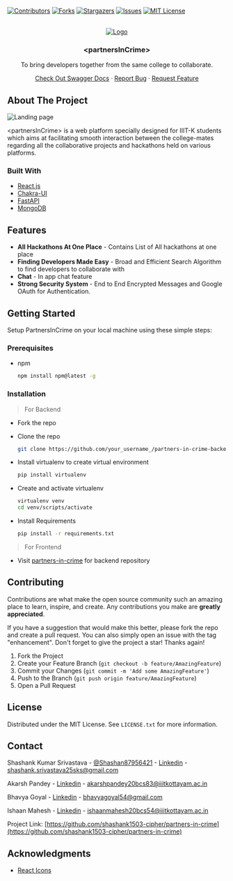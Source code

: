 <div id="top"></div>

[![Contributors][contributors-shield]][contributors-url]
[![Forks][forks-shield]][forks-url]
[![Stargazers][stars-shield]][stars-url]
[![Issues][issues-shield]][issues-url]
[![MIT License][license-shield]][license-url]

<!-- PROJECT LOGO -->
<br />
<div align="center">
  <a href="https://partners-in-crime.vercel.app/">
    <img src="https://res.cloudinary.com/dpjf6btln/image/upload/v1658199451/Studio_Project_uaunvd.png" alt="Logo" >
  </a>

  <h3 align="center">&lt;partnersInCrime&gt;</h3>

  <p align="center">
    To bring developers together from the same college to collaborate.
   </p>
   <p align="center">
    <a href="https://partners-in-crime-backend.herokuapp.com/">Check Out Swagger Docs</a>
    ·
    <a href="https://github.com/shashank1503-cipher/partners-in-crime-backend/issues">Report Bug</a>
    ·
    <a href="https://github.com/shashank1503-cipher/partners-in-crime-backend/issues">Request Feature</a>
  </p>
</div>

<!-- ABOUT THE PROJECT -->

## About The Project

<img src="https://res.cloudinary.com/dpjf6btln/image/upload/v1658199960/Landing_page_f2kkmz.png" alt="Landing page">
</img>

&lt;partnersInCrime&gt; is a web platform specially designed for IIIT-K students which aims at facilitating smooth interaction between the college-mates regarding all the collaborative projects and hackathons held on various platforms.


### Built With

- [React.js](https://reactjs.org/)
- [Chakra-UI](https://chakra-ui.com/)
- [FastAPI](https://fastapi.tiangolo.com/)
- [MongoDB](https://www.mongodb.com/)

## Features

- **All Hackathons At One Place** - Contains List of All hackathons at one place
- **Finding Developers Made Easy** - Broad and Efficient Search Algorithm to find developers to collaborate with
- **Chat** - In app chat feature 
- **Strong Security System** - End to End Encrypted Messages and Google OAuth for Authentication.


<!-- GETTING STARTED -->

## Getting Started

Setup PartnersInCrime on your local machine using these simple steps:

### Prerequisites

- npm
  ```sh
  npm install npm@latest -g
  ```

### Installation
>For Backend
- Fork the repo
- Clone the repo
   ```sh
   git clone https://github.com/your_username_/partners-in-crime-backend.git
   ```
- Install virtualenv to create virtual environment
   ```sh
   pip install virtualenv
   ```

- Create and activate virtualenv
   ```sh
   virtualenv venv
   cd venv/scripts/activate
   ```
- Install Requirements
   ```sh
   pip install -r requirements.txt
   ```

>For Frontend
- Visit [partners-in-crime](https://github.com/shashank1503-cipher/partners-in-crime) for backend repository

<!-- CONTRIBUTING -->

## Contributing

Contributions are what make the open source community such an amazing place to learn, inspire, and create. Any contributions you make are **greatly appreciated**.

If you have a suggestion that would make this better, please fork the repo and create a pull request. You can also simply open an issue with the tag "enhancement".
Don't forget to give the project a star! Thanks again!

1. Fork the Project
2. Create your Feature Branch (`git checkout -b feature/AmazingFeature`)
3. Commit your Changes (`git commit -m 'Add some AmazingFeature'`)
4. Push to the Branch (`git push origin feature/AmazingFeature`)
5. Open a Pull Request

<!-- LICENSE -->

## License

Distributed under the MIT License. See `LICENSE.txt` for more information.

<!-- CONTACT -->

## Contact

Shashank Kumar Srivastava - [@Shashan87956421](https://twitter.com/Shashan87956421) - [Linkedin](https://www.linkedin.com/in/shashank-srivastava-a72899201/) - shashank.srivastava25sks@gmail.com

Akarsh Pandey - [Linkedin](https://www.linkedin.com/in/akarsh-pandey-238b471b0/) - akarshpandey20bcs83@iiitkottayam.ac.in

Bhavya Goyal - [Linkedin](https://www.linkedin.com/in/bhavya-goyal-832418203/) - bhavyagoyal54@gmail.com

Ishaan Mahesh - [Linkedin](https://www.linkedin.com/in/ishaan-mahesh/) - ishaanmahesh20bcs54@iiitkottayam.ac.in

Project Link: [https://github.com/shashank1503-cipher/partners-in-crime](https://github.com/shashank1503-cipher/partners-in-crime)

<!-- ACKNOWLEDGMENTS -->

## Acknowledgments

- [React Icons](https://react-icons.github.io/react-icons/search)

<!-- MARKDOWN LINKS & IMAGES -->
<!-- https://www.markdownguide.org/basic-syntax/#reference-style-links -->

[contributors-shield]: https://img.shields.io/github/contributors/shashank1503-cipher/partners-in-crime-backend.svg?style=for-the-badge
[contributors-url]: https://github.com/shashank1503-cipher/partners-in-crime-backend/graphs/contributors
[forks-shield]: https://img.shields.io/github/forks/shashank1503-cipher/partners-in-crime-backend?style=for-the-badge
[forks-url]: https://github.com/shashank1503-cipher/partners-in-crime-backend/network/members
[stars-shield]: https://img.shields.io/github/stars/shashank1503-cipher/partners-in-crime-backend?style=for-the-badge
[stars-url]: https://github.com/shashank1503-cipher/partners-in-crime-backend/stargazers
[issues-shield]: https://img.shields.io/github/issues/shashank1503-cipher/partners-in-crime-backend?style=for-the-badge
[issues-url]: https://github.com/shashank1503-cipher/partners-in-crime-backend/issues
[license-shield]: https://img.shields.io/github/license/shashank1503-cipher/partners-in-crime-backend?style=for-the-badge
[license-url]: https://github.com/shashank1503-cipher/partners-in-crime-backend/blob/main/LICENSE

